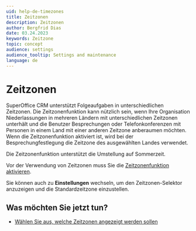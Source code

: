 ```yaml
---
uid: help-de-timezones
title: Zeitzonen
description: Zeitzonen
author: Bergfrid Dias
date: 03.24.2023
keywords: Zeitzone
topic: concept
audience: settings
audience_tooltip: Settings and maintenance
language: de
---
```


# Zeitzonen

SuperOffice CRM unterstützt Folgeaufgaben in unterschiedlichen Zeitzonen. Die Zeitzonenfunktion kann nützlich sein, wenn Ihre Organisation Niederlassungen in mehreren Ländern mit unterschiedlichen Zeitzonen unterhält und die Benutzer Besprechungen oder Telefonkonferenzen mit Personen in einem Land mit einer anderen Zeitzone anberaumen möchten. Wenn die Zeitzonenfunktion aktiviert ist, wird bei der Besprechungfestlegung die Zeitzone des ausgewählten Landes verwendet.

Die Zeitzonenfunktion unterstützt die Umstellung auf Sommerzeit.

Vor der Verwendung von Zeitzonen muss Sie die [Zeitzonenfunktion aktivieren][1].

Sie können auch zu **Einstellungen** wechseln, um den Zeitzonen-Selektor anzuzeigen und die Standardzeitzone einzustellen.

## Was möchten Sie jetzt tun?

* [Wählen Sie aus, welche Zeitzonen angezeigt werden sollen][2]

<!-- Referenced links -->
[1]: enable.md
[2]: select.md

<!-- Referenced images -->
